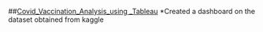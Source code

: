 ##[Covid_Vaccination_Analysis_using _Tableau](https://github.com/Ankita-Gupta10/Covid_19_Vaccination_Dashboard)
 *Created a dashboard on the dataset obtained from kaggle
 
 

